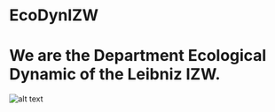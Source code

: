 # EcoDynIZW
# We are the Department Ecological Dynamic of the Leibniz IZW.


![alt text](https://de.wikipedia.org/wiki/Wolf#/media/Datei:Eurasian_wolf_2.jpg)
